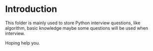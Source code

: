 # Introduction

This folder is mainly used to store Python interview questions, like algorithm, basic knowledge maybe some questions will be used when interview. 

Hoping help you.
